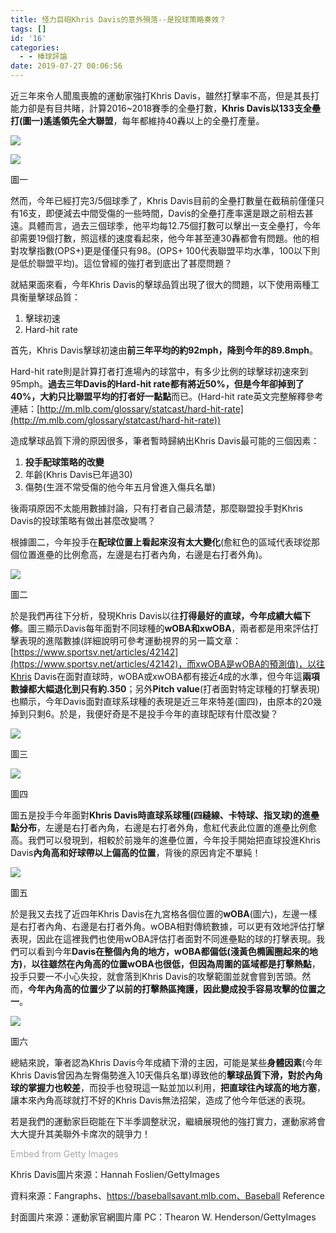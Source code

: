 ```yaml
---
title: 怪力巨砲Khris Davis的意外殞落--是投球策略奏效？
tags: []
id: '16'
categories:
  - - 棒球評論
date: 2019-07-27 00:06:56
---
```


近三年來令人聞風喪膽的運動家強打Khris Davis，雖然打擊率不高，但是其長打能力卻是有目共睹，計算2016~2018賽季的全壘打數，**Khris Davis以133支全壘打(圖一)遙遙領先全大聯盟**，每年都維持40轟以上的全壘打產量。

![](https://i.imgur.com/HDSpNpN.jpg)

<!-- more -->

![](https://i.imgur.com/Pq2jETX.jpg)

圖一

然而，今年已經打完3/5個球季了，Khris Davis目前的全壘打數量在截稿前僅僅只有16支，即便減去中間受傷的一些時間，Davis的全壘打產率還是跟之前相去甚遠。具體而言，過去三個球季，他平均每12.75個打數可以擊出一支全壘打，今年卻需要19個打數，照這樣的速度看起來，他今年甚至連30轟都會有問題。他的相對攻擊指數(OPS+)更是僅僅只有98。(OPS+ 100代表聯盟平均水準，100以下則是低於聯盟平均)。這位曾經的強打者到底出了甚麼問題？


就結果面來看，今年Khris Davis的擊球品質出現了很大的問題，以下使用兩種工具衡量擊球品質：

1.  擊球初速
2.  Hard-hit rate

首先，Khris Davis擊球初速由**前三年平均的約92mph，降到今年的89.8mph**。

Hard-hit rate則是計算打者打進場內的球當中，有多少比例的球擊球初速來到95mph。**過去三年Davis的Hard-hit rate都有將近50%，但是今年卻掉到了40%，大約只比聯盟平均的打者好一點點**而已。(Hard-hit rate英文完整解釋參考連結：[http://m.mlb.com/glossary/statcast/hard-hit-rate](http://m.mlb.com/glossary/statcast/hard-hit-rate))

造成擊球品質下滑的原因很多，筆者暫時歸納出Khris Davis最可能的三個因素：

1.  **投手配球策略的改變**
2.  年齡(Khris Davis已年過30)
3.  傷勢(生涯不常受傷的他今年五月曾進入傷兵名單)

後兩項原因不太能用數據討論，只有打者自己最清楚，那麼聯盟投手對Khris Davis的投球策略有做出甚麼改變嗎？

根據圖二，今年投手在**配球位置上看起來沒有太大變化**(愈紅色的區域代表球從那個位置進壘的比例愈高，左邊是右打者內角，右邊是右打者外角)。

![](https://i.imgur.com/Hgf2YGn.jpg)

圖二

於是我們再往下分析，發現Khris Davis以往**打得最好的直球，今年成績大幅下修**。圖三顯示Davis每年面對不同球種的**wOBA和xwOBA**，兩者都是用來評估打擊表現的進階數據(詳細說明可參考運動視界的另一篇文章：[https://www.sportsv.net/articles/42142](https://www.sportsv.net/articles/42142)，而xwOBA是wOBA的預測值)，以往Khris Davis在面對直球時，wOBA或xwOBA都有接近4成的水準，但今年這**兩項數據都大幅退化到只有約.350**；另外**Pitch value**(打者面對特定球種的打擊表現)也顯示，今年Davis面對直球系球種的表現是近三年來特差(圖四)，由原本的20幾掉到只剩6。於是，我便好奇是不是投手今年的直球配球有什麼改變？

![](https://i.imgur.com/Gtu4LKI.jpg)

圖三

![](https://i.imgur.com/JZkS3Ed.jpg)

圖四

圖五是投手今年面對**Khris Davis時直球系球種(四縫線、卡特球、指叉球)的進壘點分布**，左邊是右打者內角，右邊是右打者外角，愈紅代表此位置的進壘比例愈高。我們可以發現到，相較於前幾年的進壘位置，今年投手開始把直球投進Khris Davis**內角高和好球帶以上偏高的位置**，背後的原因肯定不單純！

![](https://i.imgur.com/uhS4sJv.jpg)

圖五

於是我又去找了近四年Khris Davis在九宮格各個位置的**wOBA**(圖六)，左邊一樣是右打者內角、右邊是右打者外角。wOBA相對傳統數據，可以更有效地評估打擊表現，因此在這裡我們也使用wOBA評估打者面對不同進壘點的球的打擊表現。我們可以看到今年**Davis在整個內角的地方，wOBA都偏低(淺黃色橢圓圈起來的地方)**，**以往雖然在內角高的位置wOBA也很低，但因為周圍的區域都是打擊熱點**，投手只要一不小心失投，就會落到Khris Davis的攻擊範圍並就會嘗到苦頭。然而，**今年內角高的位置少了以前的打擊熱區掩護，因此變成投手容易攻擊的位置之一**。

![](https://i.imgur.com/5gkoiQE.jpg)

圖六

總結來說，筆者認為Khris Davis今年成績下滑的主因，可能是某些**身體因素**(今年Khris Davis曾因為左臀傷勢進入10天傷兵名單)導致他的**擊球品質下滑，對於內角球的掌握力也較差**，而投手也發現這一點並加以利用，**把直球往內球高的地方塞**，讓本來內角高球就打不好的Khris Davis無法招架，造成了他今年低迷的表現。

若是我們的運動家巨砲能在下半季調整狀況，繼續展現他的強打實力，運動家將會大大提升其美聯外卡席次的競爭力！

<p><a class="gie-single" href="http://www.gettyimages.com/detail/1156966097" id="NKDXvd_2RshQzvL-u3Aa-w" style="color:#a7a7a7;text-decoration:none;font-weight:normal !important;border:none;display:inline-block;" target="_blank" rel="noopener noreferrer">Embed from Getty Images</a><script>window.gie=window.gie||function(c){(gie.q=gie.q||[]).push(c)};gie(function(){gie.widgets.load({id:'NKDXvd_2RshQzvL-u3Aa-w',sig:'Ol1UONyyoQc8l3rhRCWCgQSQ3IfaDT2xB1c8ryGsZ_Y=',w:'594px',h:'419px',items:'1156966097',caption: true ,tld:'com',is360: false })});</script><script src='//embed-cdn.gettyimages.com/widgets.js' charset='utf-8' async></script></p>

Khris Davis圖片來源：Hannah Foslien/GettyImages

資料來源：Fangraphs、https://baseballsavant.mlb.com、Baseball Reference

封面圖片來源：運動家官網圖片庫 PC：Thearon W. Henderson/GettyImages